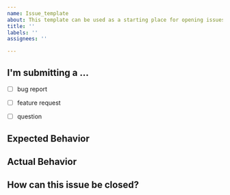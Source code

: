 ```yaml
---
name: Issue_template
about: This template can be used as a starting place for opening issues with the repository
title: ''
labels: ''
assignees: ''

---
```


## I'm submitting a ...
  - [ ] bug report
  - [ ] feature request
  - [ ] question


## Expected Behavior


## Actual Behavior


## How can this issue be closed?
